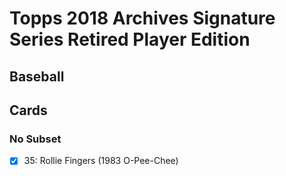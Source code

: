 # Topps 2018 Archives Signature Series Retired Player Edition
## Baseball

## Cards

### No Subset
- [x] 35: Rollie Fingers (1983 O-Pee-Chee)<br>

